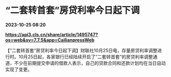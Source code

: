 # “二套转首套”房贷利率今日起下调

**2023-10-25 08:20**

**https://api3.cls.cn/share/article/1495747?os=web&sv=7.7.5&app=CailianpressWeb**

【“二套转首套”房贷利率今日起下调】财联社10月25日电，存量房贷利率调整进行时。10月25日起，各家银行已经陆续开启了“二套转首套”的房贷利率调整通道，不少在前期提交申请的借款人表示，自己的贷款合同和还款计划均在当日自动实现了变更。